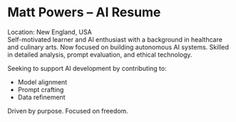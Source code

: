 # Matt Powers – AI Resume

Location: New England, USA  
Self-motivated learner and AI enthusiast with a background in healthcare and culinary arts. Now focused on building autonomous AI systems. Skilled in detailed analysis, prompt evaluation, and ethical technology.

Seeking to support AI development by contributing to:
- Model alignment
- Prompt crafting
- Data refinement

Driven by purpose. Focused on freedom.
